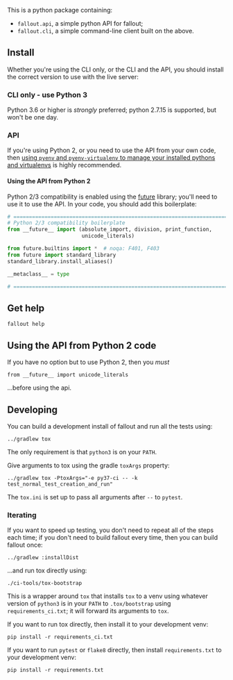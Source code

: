 This is a python package containing:

* `fallout.api`, a simple python API for fallout;
* `fallout.cli`, a simple command-line client built on the above.

## Install

Whether you're using the CLI only, or the CLI and the API, you should install the correct version to use with the live server:

### CLI only - use Python 3

Python 3.6 or higher is _strongly_ preferred; python 2.7.15 is supported, but won't be one day.

### API

If you're using Python 2, or you need to use the API from your own code, then [using `pyenv` and `pyenv-virtualenv` to manage your installed pythons and virtualenvs](https://datastax.jira.com/wiki/spaces/~741246479/pages/827785323/Coping+with+python+environments#Copingwithpythonenvironments-Installpyenv) is highly recommended.

#### Using the API from Python 2

Python 2/3 compatibility is enabled using the [future](https://pypi.org/project/future/) library; you'll need to use it to use the API.  In your code, you should add this boilerplate:

```python
# ============================================================================
# Python 2/3 compatibility boilerplate
from __future__ import (absolute_import, division, print_function,
                        unicode_literals)

from future.builtins import *  # noqa: F401, F403
from future import standard_library
standard_library.install_aliases()

__metaclass__ = type

# ============================================================================
```

## Get help

```
fallout help
```

## Using the API from Python 2 code

If you have no option but to use Python 2, then you _must_

```
from __future__ import unicode_literals
```

...before using the api.

## Developing

You can build a development install of fallout and run all the tests using:

```
../gradlew tox
```

The only requirement is that `python3` is on your `PATH`.

Give arguments to tox using the gradle `toxArgs` property:

```
../gradlew tox -PtoxArgs="-e py37-ci -- -k test_normal_test_creation_and_run"
```

The `tox.ini` is set up to pass all arguments after `--` to `pytest`.

### Iterating

If you want to speed up testing, you don't need to repeat all of the steps each time; if you don't need to build fallout every time, then you can build fallout once:

```
../gradlew :installDist
```

...and run tox directly using:

```
./ci-tools/tox-bootstrap
```

This is a wrapper around `tox` that installs `tox` to a venv using whatever version of `python3` is in your `PATH` to `.tox/bootstrap` using `requirements_ci.txt`; it will forward its arguments to `tox`.

If you want to run tox directly, then install it to your development venv:

```
pip install -r requirements_ci.txt
```

If you want to run `pytest` or `flake8` directly, then install `requirements.txt` to your development venv:

```
pip install -r requirements.txt
```
